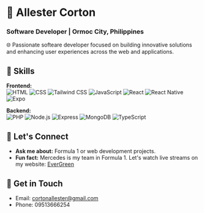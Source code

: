 # 🌟 Allester Corton
### Software Developer | Ormoc City, Philippines

🌐 Passionate softeare developer focused on building innovative solutions and enhancing user experiences across the web and applications.

## 🚀 Skills
**Frontend:**  
![HTML](https://img.shields.io/badge/HTML-E34F26?style=flat-square&logo=html5&logoColor=white) 
![CSS](https://img.shields.io/badge/CSS-1572B6?style=flat-square&logo=css3&logoColor=white) 
![Tailwind CSS](https://img.shields.io/badge/Tailwind_CSS-38B2AC?style=flat-square&logo=tailwind-css&logoColor=white) 
![JavaScript](https://img.shields.io/badge/JavaScript-F7DF1E?style=flat-square&logo=javascript&logoColor=black) 
![React](https://img.shields.io/badge/React-61DAFB?style=flat-square&logo=react&logoColor=black) 
![React Native](https://img.shields.io/badge/React_Native-61DAFB?style=flat-square&logo=react-native&logoColor=black) 
![Expo](https://img.shields.io/badge/Expo-000020?style=flat-square&logo=expo&logoColor=white)  

**Backend:**  
![PHP](https://img.shields.io/badge/PHP-777BB4?style=flat-square&logo=php&logoColor=white) 
![Node.js](https://img.shields.io/badge/Node.js-339933?style=flat-square&logo=node.js&logoColor=white) 
![Express](https://img.shields.io/badge/Express-000000?style=flat-square&logo=express&logoColor=white) 
![MongoDB](https://img.shields.io/badge/MongoDB-47A248?style=flat-square&logo=mongodb&logoColor=white) 
![TypeScript](https://img.shields.io/badge/TypeScript-3178C6?style=flat-square&logo=typescript&logoColor=white) 

## 💬 Let's Connect
- **Ask me about:** Formula 1 or web development projects.
- **Fun fact:** Mercedes is my team in Formula 1. Let's watch live streams on my website: [EverGreen](https://evergreenstreams.vercel.app/)

## 📧 Get in Touch
- Email: [cortonallester@gmail.com](mailto:cortonallester@gmail.com)
- Phone: 09513666254

